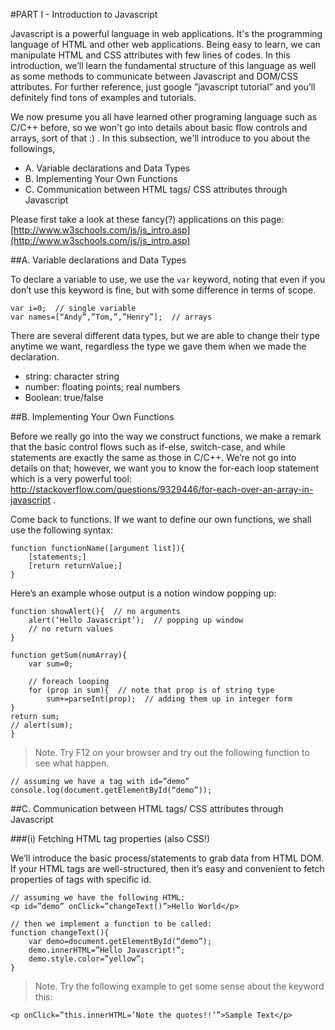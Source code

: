 #PART I - Introduction to Javascript 

Javascript is a powerful language in web applications. It's the programming language of HTML and other web applications. Being easy to learn, we can manipulate HTML and CSS attributes with few lines of codes. In this introduction, we’ll learn the fundamental structure of this language as well as some methods to communicate between Javascript and DOM/CSS attributes. For further reference, just google ”javascript tutorial” and you’ll definitely find tons of examples and tutorials. 

We now presume you all have learned other programing language such as C/C++ before, so we won't go into details about basic flow controls and arrays, sort of that :) . In this subsection, we'll introduce to you about the followings,

* A. Variable declarations and Data Types
* B. Implementing Your Own Functions
* C. Communication between HTML tags/ CSS attributes through Javascript

Please first take a look at these fancy(?) applications on this page: [http://www.w3schools.com/js/js_intro.asp](http://www.w3schools.com/js/js_intro.asp)


##A. Variable declarations and Data Types

To declare a variable to use, we use the `var` keyword, noting that even if you don’t use this keyword is fine, but with some difference in terms of scope.

```
var i=0;  // single variable
var names=[“Andy”,”Tom,”,”Henry”];  // arrays
```

There are several different data types, but we are able to change their type anytime we want, regardless the type we gave them when we made the declaration.

* string: character string
* number: floating points; real numbers
* Boolean: true/false

##B. Implementing Your Own Functions

Before we really go into the way we construct functions, we make a remark that the basic control flows such as if-else, switch-case, and while statements are exactly the same as those in C/C++. We’re not go into details on that; however, we want you to know the for-each loop statement which is a very powerful tool: http://stackoverflow.com/questions/9329446/for-each-over-an-array-in-javascript .

Come back to functions. If we want to define our own functions, we shall use the following syntax:

```
function functionName([argument list]){
	[statements;]
	[return returnValue;]
}
```

Here’s an example whose output is a notion window popping up:

```
function showAlert(){  // no arguments
	alert(‘Hello Javascript’);  // popping up window
	// no return values
}
```

```
function getSum(numArray){
	var sum=0;
	
	// foreach looping
	for (prop in sum){  // note that prop is of string type
		sum+=parseInt(prop);  // adding them up in integer form
} 
return sum;
// alert(sum);
}
```

> Note. Try F12 on your browser and try out the following function to see what happen. 

```
// assuming we have a tag with id=”demo”
console.log(document.getElementById(“demo”)); 
```

##C. Communication between HTML tags/ CSS attributes through Javascript

###(i) Fetching HTML tag properties (also CSS!)

We’ll introduce the basic process/statements to grab data from HTML DOM. If your HTML tags are well-structured, then it’s easy and convenient to fetch properties of tags with specific id.

```
// assuming we have the following HTML:
<p id=”demo” onClick=”changeText()”>Hello World</p>
```

```
// then we implement a function to be called:
function changeText(){
	var demo=document.getElementById(“demo”);
	demo.innerHTML=”Hello Javascript!”;
	demo.style.color=”yellow”;
}
```

> Note. Try the following example to get some sense about the keyword this:

```
<p onClick=”this.innerHTML=’Note the quotes!!’”>Sample Text</p>
```
